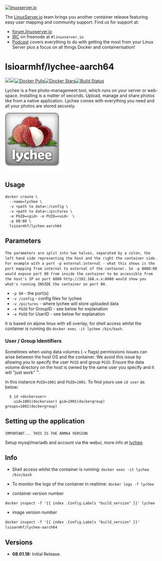 [linuxserverurl]: https://linuxserver.io
[forumurl]: https://forum.linuxserver.io
[ircurl]: https://www.linuxserver.io/irc/
[podcasturl]: https://www.linuxserver.io/podcast/
[appurl]: https://lychee.electerious.com/
[hub]: https://hub.docker.com/r/lsioarmhf/lychee-aarch64/

[![linuxserver.io](https://raw.githubusercontent.com/linuxserver/docker-templates/master/linuxserver.io/img/linuxserver_medium.png)][linuxserverurl]

The [LinuxServer.io][linuxserverurl] team brings you another container release featuring easy user mapping and community support. Find us for support at:
* [forum.linuxserver.io][forumurl]
* [IRC][ircurl] on freenode at `#linuxserver.io`
* [Podcast][podcasturl] covers everything to do with getting the most from your Linux Server plus a focus on all things Docker and containerisation!

# lsioarmhf/lychee-aarch64
[![](https://images.microbadger.com/badges/version/lsioarmhf/lychee-aarch64.svg)](https://microbadger.com/images/lsioarmhf/lychee-aarch64 "Get your own version badge on microbadger.com")[![](https://images.microbadger.com/badges/image/lsioarmhf/lychee-aarch64.svg)](http://microbadger.com/images/lsioarmhf/lychee-aarch64 "Get your own image badge on microbadger.com")[![Docker Pulls](https://img.shields.io/docker/pulls/lsioarmhf/lychee-aarch64.svg)][hub][![Docker Stars](https://img.shields.io/docker/stars/lsioarmhf/lychee-aarch64.svg)][hub][![Build Status](https://ci.linuxserver.io/buildStatus/icon?job=Docker-Builders/arm64/arm64-lychee)](https://ci.linuxserver.io/job/Docker-Builders/job/arm64/job/arm64-lychee/)

Lychee is a free photo-management tool, which runs on your server or web-space. Installing is a matter of seconds. Upload, manage and share photos like from a native application. Lychee comes with everything you need and all your photos are stored securely.


[![lychee](https://raw.githubusercontent.com/linuxserver/docker-templates/master/linuxserver.io/img/lychee-icon.png)][appurl]

## Usage

```
docker create \
  --name=lychee \
  -v <path to data>:/config \
  -v <path to data>:/pictures \
  -e PGID=<gid> -e PUID=<uid>  \
  -p 80:80 \
  lsioarmhf/lychee-aarch64
```

## Parameters

`The parameters are split into two halves, separated by a colon, the left hand side representing the host and the right the container side. 
For example with a port -p external:internal - what this shows is the port mapping from internal to external of the container.
So -p 8080:80 would expose port 80 from inside the container to be accessible from the host's IP on port 8080
http://192.168.x.x:8080 would show you what's running INSIDE the container on port 80.`



* `-p 80` - the port(s)
* `-v /config` - config files for lychee
* `-v /pictures` - where lychee will store uploaded data
* `-e PGID` for GroupID - see below for explanation
* `-e PUID` for UserID - see below for explanation

It is based on alpine linux with s6 overlay, for shell access whilst the container is running do `docker exec -it lychee /bin/bash`.

### User / Group Identifiers

Sometimes when using data volumes (`-v` flags) permissions issues can arise between the host OS and the container. We avoid this issue by allowing you to specify the user `PUID` and group `PGID`. Ensure the data volume directory on the host is owned by the same user you specify and it will "just work" ™.

In this instance `PUID=1001` and `PGID=1001`. To find yours use `id user` as below:

```
  $ id <dockeruser>
    uid=1001(dockeruser) gid=1001(dockergroup) groups=1001(dockergroup)
```

## Setting up the application
`IMPORTANT... THIS IS THE ARM64 VERSION`

Setup mysql/mariadb and account via the webui, more info at [lychee][appurl].

## Info

* Shell access whilst the container is running: `docker exec -it lychee /bin/bash`
* To monitor the logs of the container in realtime: `docker logs -f lychee`

* container version number 

`docker inspect -f '{{ index .Config.Labels "build_version" }}' lychee`

* image version number

`docker inspect -f '{{ index .Config.Labels "build_version" }}' lsioarmhf/lychee-aarch64`

## Versions

+ **08.01.18:** Initial Release.
